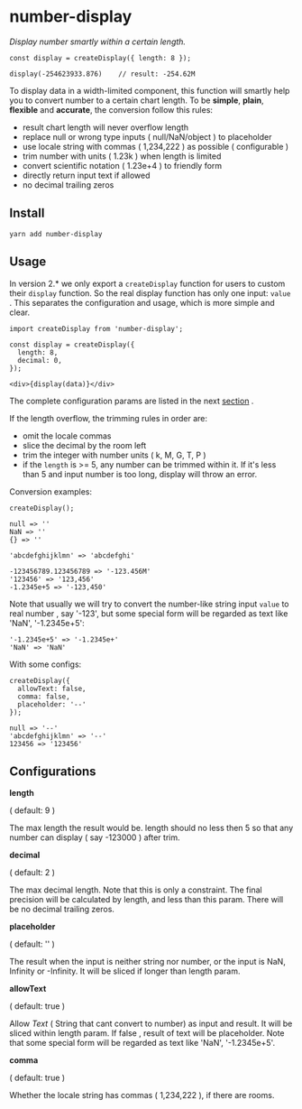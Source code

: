 # number-display
*Display number smartly within a certain length.*

```
const display = createDisplay({ length: 8 });

display(-254623933.876)    // result: -254.62M
```

To display data in a width-limited component, this function will smartly help you to convert number to a certain chart length. To be **simple**, **plain**, **flexible** and **accurate**, the conversion follow this rules:

- result chart length will never overflow length
- replace null or wrong type inputs ( null/NaN/object ) to placeholder
- use locale string with commas ( 1,234,222 ) as possible ( configurable )
- trim number with units ( 1.23k ) when length is limited
- convert scientific notation ( 1.23e+4 ) to friendly form
- directly return input text if allowed
- no decimal trailing zeros

## Install

```
yarn add number-display
```

## Usage

In version 2.\* we only export a `createDisplay` function for users to custom their `display` function. So the real display function has only one input: `value` . This separates the configuration and usage, which is more simple and clear.

```
import createDisplay from 'number-display';

const display = createDisplay({
  length: 8,
  decimal: 0,
});

<div>{display(data)}</div>
```

The complete configuration params are listed in the next [section](#Configurations) .

If the length overflow, the trimming rules in order are:

- omit the locale commas
- slice the decimal by the room left
- trim the integer with number units ( k, M, G, T, P )
- if the `length` is >= 5, any number can be trimmed within it. If it's less than 5 and input number is too long, display will throw an error.

Conversion examples:

```
createDisplay();

null => ''
NaN => ''
{} => ''

'abcdefghijklmn' => 'abcdefghi'

-123456789.123456789 => '-123.456M'
'123456' => '123,456'
-1.2345e+5 => '-123,450'
```

Note that usually we will try to convert the number-like string input `value` to real number , say '-123', but some special form will be regarded as text like 'NaN', '-1.2345e+5':

```
'-1.2345e+5' => '-1.2345e+'
'NaN' => 'NaN'
```

With some configs:

```
createDisplay({
  allowText: false,
  comma: false,
  placeholder: '--'
});

null => '--'
'abcdefghijklmn' => '--'
123456 => '123456'
```

## Configurations

**length**

( default: 9 )

The max length the result would be. length should no less then 5 so that any number can display ( say -123000 ) after trim.

**decimal**

( default: 2 )

The max decimal length. Note that this is only a constraint. The final precision will be calculated by length, and less than this param. There will be no decimal trailing zeros.

**placeholder**

( default: '' )

The result when the input is neither string nor number, or the input is NaN, Infinity or -Infinity. It will be sliced if longer than length param.

**allowText**

( default: true )

Allow *Text* ( String that cant convert to number) as input and result. It will be sliced within length param. If false , result of text will be placeholder. Note that some special form will be regarded as text like 'NaN', '-1.2345e+5'.

**comma**

( default: true )

Whether the locale string has commas ( 1,234,222 ), if there are rooms.